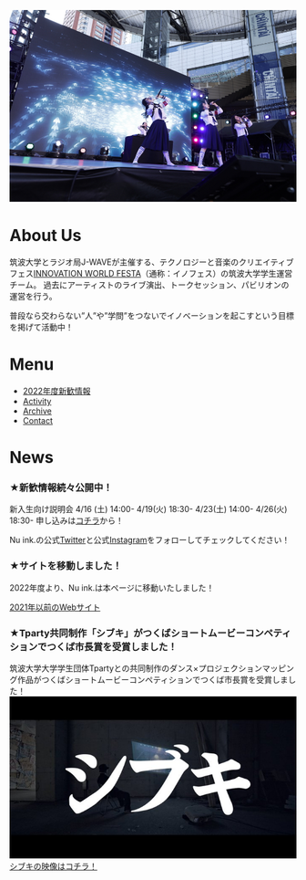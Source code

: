 ![ライブの画像](/images/heros_live_01.jpg)

# About Us
筑波大学とラジオ局J-WAVEが主催する、テクノロジーと音楽のクリエイティブフェス[INNOVATION WORLD FESTA](https://www.j-wave.co.jp/iwf2021/)（通称：イノフェス）の筑波大学学生運営チーム。
過去にアーティストのライブ演出、トークセッション、パビリオンの運営を行う。

普段なら交わらない”人”や”学問”をつないでイノベーションを起こすという目標を掲げて活動中！

# Menu
- [2022年度新歓情報](./shinkan/selfintro)
- [Activity](./menu/activity)
- [Archive](./menu/archive)
- [Contact](./menu/contact)

# News
### ★新歓情報続々公開中！
新入生向け説明会
4/16 (土) 14:00- 
4/19(火) 18:30-
4/23(土) 14:00- 
4/26(火) 18:30-
申し込みは[コチラ](https://docs.google.com/forms/d/e/1FAIpQLScBb7KijFlxW_bEi_Ca1JWfpbLAVucx0DtDUOXjkmdKUkS1fg/viewform)から！

Nu ink.の公式[Twitter](https://twitter.com/NuinkTSUKUBA?s=20&t=UFY0Xe02B2AkNe9OqBFMrg)と公式[Instagram](https://www.instagram.com/nuinktsukuba/?hl=ja)をフォローしてチェックしてください！

### ★サイトを移動しました！
2022年度より、Nu ink.は本ページに移動いたしました！

[2021年以前のWebサイト](https://nuink-tsukuba.wixsite.com/innovation-world)



### ★Tparty共同制作「シブキ」がつくばショートムービーコンペティションでつくば市長賞を受賞しました！
筑波大学大学学生団体Tpartyとの共同制作のダンス×プロジェクションマッピング作品がつくばショートムービーコンペティションでつくば市長賞を受賞しました！
![シブキの画像](/images/shibuki_02.jpg)
[シブキの映像はコチラ！](https://youtu.be/tRubYTfBBGc)


